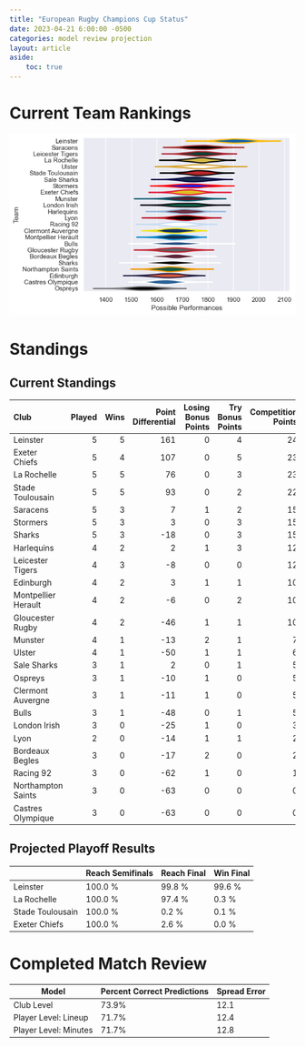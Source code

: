 ```yaml
---  
title: "European Rugby Champions Cup Status"  
date: 2023-04-21 6:00:00 -0500  
categories: model review projection  
layout: article  
aside:  
    toc: true  
---
```

# Current Team Rankings


![Club Rankings](plots/rankings_European-Rugby-Champions-Cup-2022.png)
# Standings

## Current Standings


| Club                |   Played |   Wins |   Point Differential |   Losing Bonus Points |   Try Bonus Points |   Competition Points |
|:--------------------|---------:|-------:|---------------------:|----------------------:|-------------------:|---------------------:|
| Leinster            |        5 |      5 |                  161 |                     0 |                  4 |                   24 |
| Exeter Chiefs       |        5 |      4 |                  107 |                     0 |                  5 |                   23 |
| La Rochelle         |        5 |      5 |                   76 |                     0 |                  3 |                   23 |
| Stade Toulousain    |        5 |      5 |                   93 |                     0 |                  2 |                   22 |
| Saracens            |        5 |      3 |                    7 |                     1 |                  2 |                   15 |
| Stormers            |        5 |      3 |                    3 |                     0 |                  3 |                   15 |
| Sharks              |        5 |      3 |                  -18 |                     0 |                  3 |                   15 |
| Harlequins          |        4 |      2 |                    2 |                     1 |                  3 |                   12 |
| Leicester Tigers    |        4 |      3 |                   -8 |                     0 |                  0 |                   12 |
| Edinburgh           |        4 |      2 |                    3 |                     1 |                  1 |                   10 |
| Montpellier Herault |        4 |      2 |                   -6 |                     0 |                  2 |                   10 |
| Gloucester Rugby    |        4 |      2 |                  -46 |                     1 |                  1 |                   10 |
| Munster             |        4 |      1 |                  -13 |                     2 |                  1 |                    7 |
| Ulster              |        4 |      1 |                  -50 |                     1 |                  1 |                    6 |
| Sale Sharks         |        3 |      1 |                    2 |                     0 |                  1 |                    5 |
| Ospreys             |        3 |      1 |                  -10 |                     1 |                  0 |                    5 |
| Clermont Auvergne   |        3 |      1 |                  -11 |                     1 |                  0 |                    5 |
| Bulls               |        3 |      1 |                  -48 |                     0 |                  1 |                    5 |
| London Irish        |        3 |      0 |                  -25 |                     1 |                  0 |                    3 |
| Lyon                |        2 |      0 |                  -14 |                     1 |                  1 |                    2 |
| Bordeaux Begles     |        3 |      0 |                  -17 |                     2 |                  0 |                    2 |
| Racing 92           |        3 |      0 |                  -62 |                     1 |                  0 |                    1 |
| Northampton Saints  |        3 |      0 |                  -63 |                     0 |                  0 |                    0 |
| Castres Olympique   |        3 |      0 |                  -63 |                     0 |                  0 |                    0 |



## Projected Playoff Results


|                  | Reach Semifinals   | Reach Final   | Win Final   |
|:-----------------|:-------------------|:--------------|:------------|
| Leinster         | 100.0 %            | 99.8 %        | 99.6 %      |
| La Rochelle      | 100.0 %            | 97.4 %        | 0.3 %       |
| Stade Toulousain | 100.0 %            | 0.2 %         | 0.1 %       |
| Exeter Chiefs    | 100.0 %            | 2.6 %         | 0.0 %       |



# Completed Match Review


| Model | Percent Correct Predictions | Spread Error |
| ------ | ------ | ------ |
| Club Level | 73.9% | 12.1 |
| Player Level: Lineup | 71.7% | 12.4 |
| Player Level: Minutes | 71.7% | 12.8 |

